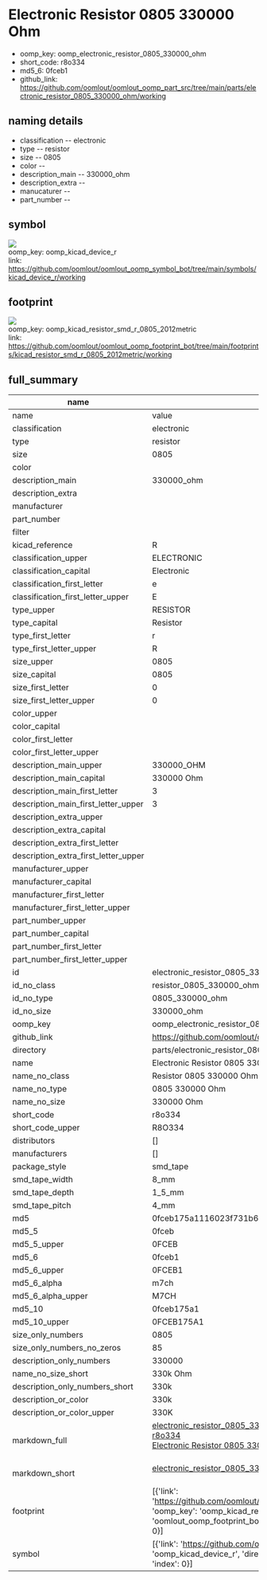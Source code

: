 # Electronic Resistor 0805 330000 Ohm

  
* oomp_key: oomp_electronic_resistor_0805_330000_ohm 
* short_code: r8o334
* md5_6: 0fceb1  
* github_link: https://github.com/oomlout/oomlout_oomp_part_src/tree/main/parts/electronic_resistor_0805_330000_ohm/working  
## naming details
* classification -- electronic
* type -- resistor
* size -- 0805
* color -- 
* description_main -- 330000_ohm
* description_extra -- 
* manucaturer -- 
* part_number -- 



## symbol

![](symbol/{index}}/working/working_600.png)  
oomp_key: oomp_kicad_device_r  
link: https://github.com/oomlout/oomlout_oomp_symbol_bot/tree/main/symbols/kicad_device_r/working  

## footprint

![](footprint/{index}/working/working_600.png)  
oomp_key: oomp_kicad_resistor_smd_r_0805_2012metric  
link: https://github.com/oomlout/oomlout_oomp_footprint_bot/tree/main/footprints/kicad_resistor_smd_r_0805_2012metric/working  

## full_summary
| name | value | 
| --- | --- | 
| name | value | 
| classification | electronic | 
| type | resistor | 
| size | 0805 | 
| color |  | 
| description_main | 330000_ohm | 
| description_extra |  | 
| manufacturer |  | 
| part_number |  | 
| filter |  | 
| kicad_reference | R | 
| classification_upper | ELECTRONIC | 
| classification_capital | Electronic | 
| classification_first_letter | e | 
| classification_first_letter_upper | E | 
| type_upper | RESISTOR | 
| type_capital | Resistor | 
| type_first_letter | r | 
| type_first_letter_upper | R | 
| size_upper | 0805 | 
| size_capital | 0805 | 
| size_first_letter | 0 | 
| size_first_letter_upper | 0 | 
| color_upper |  | 
| color_capital |  | 
| color_first_letter |  | 
| color_first_letter_upper |  | 
| description_main_upper | 330000_OHM | 
| description_main_capital | 330000 Ohm | 
| description_main_first_letter | 3 | 
| description_main_first_letter_upper | 3 | 
| description_extra_upper |  | 
| description_extra_capital |  | 
| description_extra_first_letter |  | 
| description_extra_first_letter_upper |  | 
| manufacturer_upper |  | 
| manufacturer_capital |  | 
| manufacturer_first_letter |  | 
| manufacturer_first_letter_upper |  | 
| part_number_upper |  | 
| part_number_capital |  | 
| part_number_first_letter |  | 
| part_number_first_letter_upper |  | 
| id | electronic_resistor_0805_330000_ohm | 
| id_no_class | resistor_0805_330000_ohm | 
| id_no_type | 0805_330000_ohm | 
| id_no_size | 330000_ohm | 
| oomp_key | oomp_electronic_resistor_0805_330000_ohm | 
| github_link | https://github.com/oomlout/oomlout_oomp_part_src/tree/main/parts/electronic_resistor_0805_330000_ohm/working | 
| directory | parts/electronic_resistor_0805_330000_ohm | 
| name | Electronic Resistor 0805 330000 Ohm | 
| name_no_class | Resistor 0805 330000 Ohm | 
| name_no_type | 0805 330000 Ohm | 
| name_no_size | 330000 Ohm | 
| short_code | r8o334 | 
| short_code_upper | R8O334 | 
| distributors | [] | 
| manufacturers | [] | 
| package_style | smd_tape | 
| smd_tape_width | 8_mm | 
| smd_tape_depth | 1_5_mm | 
| smd_tape_pitch | 4_mm | 
| md5 | 0fceb175a1116023f731b638b31ca101 | 
| md5_5 | 0fceb | 
| md5_5_upper | 0FCEB | 
| md5_6 | 0fceb1 | 
| md5_6_upper | 0FCEB1 | 
| md5_6_alpha | m7ch | 
| md5_6_alpha_upper | M7CH | 
| md5_10 | 0fceb175a1 | 
| md5_10_upper | 0FCEB175A1 | 
| size_only_numbers | 0805 | 
| size_only_numbers_no_zeros | 85 | 
| description_only_numbers | 330000 | 
| name_no_size_short | 330k Ohm | 
| description_only_numbers_short | 330k | 
| description_or_color | 330k | 
| description_or_color_upper | 330K | 
| markdown_full | [electronic_resistor_0805_330000_ohm](https://github.com/oomlout/oomlout_oomp_part_src/tree/main/parts/electronic_resistor_0805_330000_ohm/working)<br>[r8o334](https://github.com/oomlout/oomlout_oomp_part_src/tree/main/parts/electronic_resistor_0805_330000_ohm/working)<br>[Electronic Resistor 0805 330000 Ohm](https://github.com/oomlout/oomlout_oomp_part_src/tree/main/parts/electronic_resistor_0805_330000_ohm/working)<br><br> | 
| markdown_short | [electronic_resistor_0805_330000_ohm](https://github.com/oomlout/oomlout_oomp_part_src/tree/main/parts/electronic_resistor_0805_330000_ohm/working)<br><br> | 
| footprint | [{'link': 'https://github.com/oomlout/oomlout_oomp_footprint_bot/tree/main/foootprntss/kicad_resistor_smd_r_0805_2012metric', 'oomp_key': 'oomp_kicad_resistor_smd_r_0805_2012metric', 'directory': 'oomlout_oomp_footprint_bot/footprints/kicad_resistor_smd_r_0805_2012metric//working/working.kicad_mod', 'index': 0}] | 
| symbol | [{'link': 'https://github.com/oomlout/oomlout_oomp_symbol_bot/tree/main/symbols/kicad_device_r', 'oomp_key': 'oomp_kicad_device_r', 'directory': 'oomlout_oomp_symbol_bot/symbols/kicad_device_r//working/working.kicad_sym', 'index': 0}] | 
